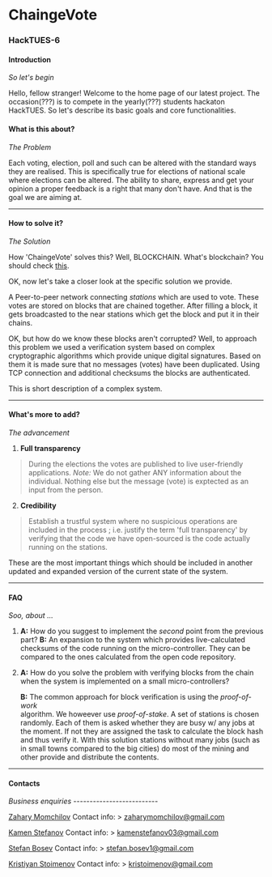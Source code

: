 # ChaingeVote 

### HackTUES-6 
#### Introduction
_So let's begin_ 

Hello, fellow stranger! Welcome to the home page of our latest project. The 
occasion(???) is to compete in the yearly(???) students hackaton HackTUES. 
So let's describe its basic goals and core functionalities.

#### What is this about?
_The Problem_ 

Each voting, election, poll and such can be altered with the standard ways 
they are realised. This is specifically true for elections of national scale 
where elections can be altered.
The ability to share, express and get your opinion a proper feedback is a 
right that many don't have. And that is the goal we are aiming at. 


--------------------------
#### How to solve it?
_The Solution_ 

How 'ChaingeVote' solves this? Well, BLOCKCHAIN.
What's blockchain? You should check [this](https://en.wikipedia.org/wiki/Blockchain).

OK, now let's take a closer look at the specific solution we provide.

A Peer-to-peer network connecting _stations_ which are used to vote. These votes
are stored on blocks that are chained together. After filling a block, it gets
broadcasted to the near stations which get the block and put it in their chains.

OK, but how do we know these blocks aren't corrupted? Well, to approach this problem
we used a verification system based on complex cryptographic algorithms which provide
unique digital signatures. Based on them it is made sure that no messages (votes) 
have been duplicated. Using TCP connection and additional checksums the blocks are
authenticated.

This is short description of a complex system.
 

--------------------------
#### What's more to add?
_The advancement_

1. **Full transparency**
> During the elections the votes are published to live user-friendly applications.
*Note:* We do not gather ANY information about the individual. Nothing else but 
		the message (vote) is exptected as an input from the person.

2. **Credibility**
> Establish a trustful system where no suspicious operations are included 
in the process ; i.e. justify the term 'full transparency' by verifying
that the code we have open-sourced is the code actually running on the 
stations.

These are the most important things which should be included in another
updated and expanded version of the current state of the system.

--------------------------
#### FAQ
_Soo, about ..._ 

1. **A:** How do you suggest to implement the _second_ point from the previous part?
   **B:** An expansion to the system which provides live-calculated checksums of the
   			code running on the micro-controller. They can be compared to the ones
			calculated from the open code repository.

2. **A:** How do you solve the problem with verifying blocks from the chain when
		the system is implemented on a small micro-controllers?
		
   **B:** The common approach for block verification is using the *proof-of-work*	
		algorithm. We howeever use *proof-of-stake*. A set of stations is chosen
		randomly. Each of them is asked whether they are busy w/ any jobs at the
		moment. If not they are assigned the task to calculate the block hash and
		thus verify it. With this solution stations without many jobs (such as in 
		small towns compared to the big cities) do most of the mining and other
		provide and distribute the contents.

--------------------------
#### Contacts
_Business enquiries_ --------------------------

[Zahary Momchilov](https://github.com/ZaharyMomchilov)
Contact info:
	> zaharymomchilov@gmail.com
	
[Kamen Stefanov](https://github.com/kamenstefanov03)
Contact info:
	> kamenstefanov03@gmail.com

[Stefan Bosev](https://github.com/StefanBosev)
Contact info:
	> stefan.bosev1@gmail.com

[Kristiyan Stoimenov](https://github.com/boki1)
Contact info:
	> kristoimenov@gmail.com


